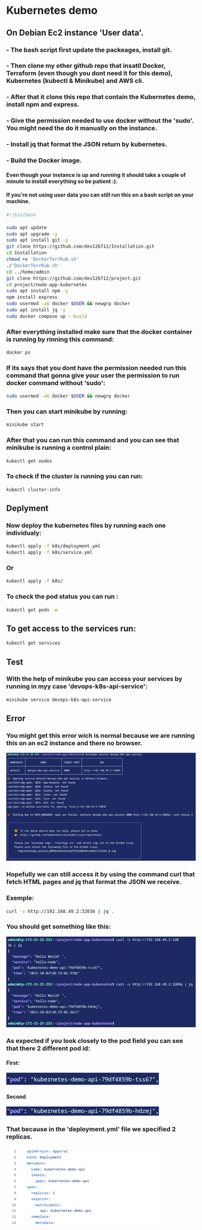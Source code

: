 # Kubernetes demo



## On Debian Ec2 instance 'User data'.
### - The bash script first update the packeages, install git. 
### - Then clone my other github repo that insatll Docker, Terraform (even though you dont need it for this demo), Kubernetes (kubectl & Minikube) and AWS cli. 
### - After that it clone this repo that contain the Kubernetes demo, install npm and express.
### - Give the permission needed to use docker without the 'sudo'. You might need the do it manually on the instance.
### - Install jq that format the JSON return by kubernetes.
### - Build the Docker image.
#### Even though your instance is up and running it should take a couple of minute to install everything so be patient :).
#### If you're not using user data you can still run this on a bash script on your machine.
``` bash
#!/bin/bash

sudo apt update
sudo apt upgrade -y
sudo apt install git -y
git clone https://github.com/dev126712/Installation.git
cd Installation
chmod +x 'DockerTerrKub.sh'
./'DockerTerrKub.sh'
cd ../home/admin
git clone https://github.com/dev126712/project.git
cd project/node-app-kubernetes
sudo apt install npm -y
npm install express
sudo usermod -aG docker $USER && newgrp docker
sudo apt install jq -y
sudo docker compose up --build
```

### After everything installed make sure that the docker container is running by rinning this command:

``` bash
docker ps
```
### If its says that you dont have the permission needed run this command that gonna give your user the permission to run docker command without 'sudo':

``` bash
sudo usermod -aG docker $USER && newgrp docker
```
### Then you can start minikube by running:

``` bash
minikube start
```
### After that you can run this command and you can see that minikube is running a control plain:

``` bash
kubectl get nodes
```

### To check if the cluster is running you can run:

``` bash
kubectl cluster-info
```

## Deplyment

### Now deploy the kubernetes files by running each one individualy:

``` bash
kubectl apply -f k8s/deployment.yml
kubectl apply -f k8s/service.yml
```
### Or

``` bash
kubectl apply -f k8s/
```

### To check the pod status you can run :

``` bash
kubectl get pods -w
```
## To get access to the services run:

``` bash
kubectl get services
```

## Test

### With the help of minikube you can access your services by running in myy case 'devops-k8s-api-service':

``` bash
minikube service devops-k8s-api-service
```

## Error

### You might get this error wich is normal because we are running this on an ec2 instance and there no browser.
![alt text](https://github.com/dev126712/k8s-ec2/blob/27e6584daa91c4763d787148c9582ea9c24afbed/Images/Screenshot%202025-10-02%204.21.35%20PM.png)

### Hopefully we can still access it by using the command curl that fetch HTML pages and jq that format the JSON we receive.

### Exemple:
``` bash
curl -s http://192.168.49.2:32036 | jq .
```

### You should get something like this: 
![alt text](https://github.com/dev126712/k8s-ec2/blob/27e6584daa91c4763d787148c9582ea9c24afbed/Images/Screenshot%202025-10-02%204.21.54%20PM.png)

### As expected if you look closely to the pod field you can see that there 2 different pod id:

#### First:
![alt text](https://github.com/dev126712/k8s-ec2/blob/7c8fe6502a41491f89df1460e560bfec883d656c/Images/Screenshot%202025-10-02%204.30.40%20PM.png)

#### Second
![alt text](https://github.com/dev126712/k8s-ec2/blob/7c8fe6502a41491f89df1460e560bfec883d656c/Images/Screenshot%202025-10-02%204.31.01%20PM.png)

### That because in the 'deployment.yml' file we specified 2 replicas.
![alt text](https://github.com/dev126712/k8s-ec2/blob/4ea53f08db8700c548e22d80f8fead779e5c895c/Images/Screenshot%202025-10-02%204.35.55%20PM.png)































